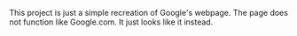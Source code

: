This project is just a simple recreation of Google's webpage.
The page does not function like Google.com. It just looks like it instead.
